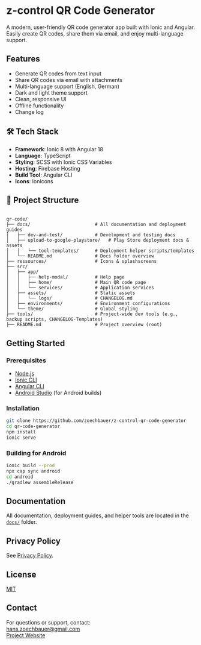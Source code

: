 # z-control QR Code Generator

A modern, user-friendly QR code generator app built with Ionic and Angular.  
Easily create QR codes, share them via email, and enjoy multi-language support.

## Features

- Generate QR codes from text input
- Share QR codes via email with attachments
- Multi-language support (English, German)
- Dark and light theme support
- Clean, responsive UI
- Offline functionality
- Change log

## 🛠️ Tech Stack

- **Framework**: Ionic 8 with Angular 18
- **Language**: TypeScript
- **Styling**: SCSS with Ionic CSS Variables
- **Hosting**: Firebase Hosting
- **Build Tool**: Angular CLI
- **Icons**: Ionicons

## 📁 Project Structure

```

qr-code/
├── docs/                        # All documentation and deployment guides
│   ├── dev-and-test/            # Development and testing docs
│   ├── upload-to-google-playstore/   # Play Store deployment docs & assets
│   │   └── tool-templates/      # Deployment helper scripts/templates
│   └── README.md                # Docs folder overview
├── ressources/                  # Icons & splashscreens
├── src/
│   ├── app/
│   │   ├── help-modal/          # Help page
│   │   ├── home/                # Main QR code page
│   │   └── services/            # Application services
│   ├── assets/                  # Static assets
│   │   └── logs/                # CHANGELOG.md
│   ├── environments/            # Environment configurations
│   └── theme/                   # Global styling
├── tools/                       # Project-wide dev tools (e.g., backup scripts, CHANGELOG-Templates)
├── README.md                    # Project overview (root)

```

## Getting Started

### Prerequisites

- [Node.js](https://nodejs.org/)
- [Ionic CLI](https://ionicframework.com/docs/cli)
- [Angular CLI](https://angular.io/cli)
- [Android Studio](https://developer.android.com/studio) (for Android builds)

### Installation

```bash
git clone https://github.com/zoechbauer/z-control-qr-code-generator
cd qr-code-generator
npm install
ionic serve
```

### Building for Android

```bash
ionic build --prod
npx cap sync android
cd android
./gradlew assembleRelease
```

## Documentation

All documentation, deployment guides, and helper tools are located in the [`docs/`](docs/) folder.

## Privacy Policy

See [Privacy Policy](https://z-control-4070.web.app/privacy/basic/en).

## License

[MIT](LICENSE)

## Contact

For questions or support, contact:  
[hans.zoechbauer@gmail.com](mailto:hans.zoechbauer@gmail.com)  
[Project Website](https://z-control-4070.web.app/home)
